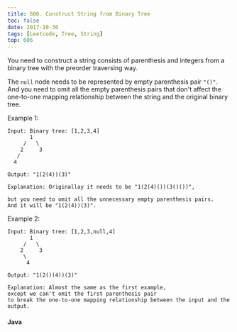 ```yaml
---
title: 606. Construct String from Binary Tree
toc: false
date: 2017-10-30
tags: [Leetcode, Tree, String]
top: 606
---
```


You need to construct a string consists of parenthesis and integers from a binary tree with the preorder traversing way.

The `null` node needs to be represented by empty parenthesis pair `"()"`. And you need to omit all the empty parenthesis pairs that don't affect the one-to-one mapping relationship between the string and the original binary tree.

Example 1:

```
Input: Binary tree: [1,2,3,4]
       1
     /   \
    2     3
   /    
  4     

Output: "1(2(4))(3)"

Explanation: Originallay it needs to be "1(2(4)())(3()())", 

but you need to omit all the unnecessary empty parenthesis pairs. 
And it will be "1(2(4))(3)".
```

Example 2:

```
Input: Binary tree: [1,2,3,null,4]
       1
     /   \
    2     3
     \  
      4 

Output: "1(2()(4))(3)"

Explanation: Almost the same as the first example, 
except we can't omit the first parenthesis pair 
to break the one-to-one mapping relationship between the input and the output.
```

#### Java
